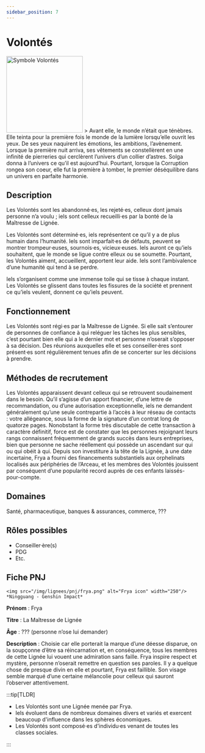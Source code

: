 ```yaml
---
sidebar_position: 7
---
```


# Volontés

<Columns>
  <Column className="col--3">
    <img src="/img/lignees/volontes.png" alt="Symbole Volontés" width="200"/>
  </Column>
  <Column>
> Avant elle, le monde n’était que ténèbres. Elle teinta pour la première fois le monde de la lumière lorsqu’elle ouvrit les yeux. De ses yeux naquirent les émotions, les ambitions, l’avènement. Lorsque la première nuit arriva, ses vêtements se constellèrent en une infinité de pierreries qui cerclèrent l’univers d’un collier d’astres. Solga donna à l’univers ce qu’il est aujourd’hui. Pourtant, lorsque la Corruption rongea son coeur, elle fut la première à tomber, le premier déséquilibre dans un univers en parfaite harmonie.
  </Column>
</Columns>

## Description

Les Volontés sont les abandonné·es, les rejeté·es, celleux dont jamais personne n’a voulu ; iels sont celleux recueilli·es par la bonté de la Maîtresse de Lignée.

Les Volontés sont déterminé·es, iels représentent ce qu’il y a de plus humain dans l’humanité. Iels sont imparfait·es de défauts, peuvent se montrer trompeur·euses, sournois·es, vicieux·euses. Iels auront ce qu’iels souhaitent, que le monde se ligue contre elleux ou se soumette. Pourtant, les Volontés aiment, accueillent, apportent leur aide. Iels sont l’ambivalence d’une humanité qui tend à se perdre.

Iels s’organisent comme une immense toile qui se tisse à chaque instant. Les Volontés se glissent dans toutes les fissures de la société et prennent ce qu’iels veulent, donnent ce qu’iels peuvent.

## Fonctionnement

Les Volontés sont régi·es par la Maîtresse de Lignée. Si elle sait s’entourer de personnes de confiance à qui reléguer les tâches les plus sensibles, c’est pourtant bien elle qui a le dernier mot et personne n’oserait s’opposer à sa décision. Des réunions auxquelles elle et ses conseiller·ères sont présent·es sont régulièrement tenues afin de se concerter sur les décisions à prendre.

## Méthodes de recrutement

Les Volontés apparaissent devant celleux qui se retrouvent soudainement dans le besoin. Qu’il s’agisse d’un apport financier, d’une lettre de recommandation, ou d’une autorisation exceptionnelle, iels ne demandent généralement qu’une seule contrepartie à l’accès à leur réseau de contacts : votre allégeance, sous la forme de la signature d’un contrat long de quatorze pages. Nonobstant la forme très discutable de cette transaction à caractère définitif, force est de constater que les personnes rejoignant leurs rangs connaissent fréquemment de grands succès dans leurs entreprises, bien que personne ne sache réellement qui possède un ascendant sur qui ou qui obéit à qui. Depuis son investiture à la tête de la Lignée, à une date incertaine, Frya a fourni des financements substantiels aux orphelinats localisés aux périphéries de l’Arceau, et les membres des Volontés jouissent par conséquent d’une popularité record auprès de ces enfants laissés-pour-compte.

## Domaines

Santé, pharmaceutique, banques & assurances, commerce, ???

## Rôles possibles

- Conseiller·ère(s)
- PDG
- Etc.

## Fiche PNJ

<Columns>
  <Column className='col--4'>

    <img src="/img/lignees/pnj/frya.png" alt="Frya icon" width="250"/>
    *Ningguang - Genshin Impact*

  </Column>
  <Column>

**Prénom** : Frya

**Titre** : La Maîtresse de Lignée

**Âge** : ??? (personne n’ose lui demander)

**Description** : Choisie car elle porterait la marque d’une déesse disparue, on la soupçonne d’être sa réincarnation et, en conséquence, tous les membres de cette Lignée lui vouent une admiration sans faille. Frya inspire respect et mystère, personne n’oserait remettre en question ses paroles. Il y a quelque chose de presque divin en elle et pourtant, Frya est faillible. Son visage semble marqué d’une certaine mélancolie pour celleux qui sauront l’observer attentivement.
</Column>
</Columns>

:::tip[TLDR]

- Les Volontés sont une Lignée menée par Frya.
- Iels évoluent dans de nombreux domaines divers et variés et exercent beaucoup d'influence dans les sphères économiques.
- Les Volontés sont composé·es d'individu·es venant de toutes les classes sociales.

:::
